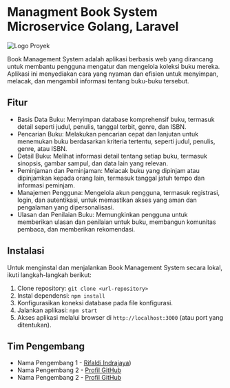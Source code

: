 # Managment Book System Microservice Golang, Laravel

![Logo Proyek](https://th.bing.com/th/id/R.096a49b3869156f413d53a68f6660e6f?rik=3IpravokmqO7qw&riu=http%3a%2f%2f2.bp.blogspot.com%2f-SxX9MXXc4YU%2fT6BsKJbk6JI%2fAAAAAAAAAMc%2fIiQWbkoQtL0%2fs1600%2fgoraster.png&ehk=%2bVBHtsN7JLnOjwU8lMWRpLPd5988nnTj%2f5On00WFX9U%3d&risl=&pid=ImgRaw&r=0)

Book Management System adalah aplikasi berbasis web yang dirancang untuk membantu pengguna mengatur dan mengelola koleksi buku mereka. Aplikasi ini menyediakan cara yang nyaman dan efisien untuk menyimpan, melacak, dan mengambil informasi tentang buku-buku tersebut.

## Fitur

- Basis Data Buku: Menyimpan database komprehensif buku, termasuk detail seperti judul, penulis, tanggal terbit, genre, dan ISBN.
- Pencarian Buku: Melakukan pencarian cepat dan lanjutan untuk menemukan buku berdasarkan kriteria tertentu, seperti judul, penulis, genre, atau ISBN.
- Detail Buku: Melihat informasi detail tentang setiap buku, termasuk sinopsis, gambar sampul, dan data lain yang relevan.
- Peminjaman dan Peminjaman: Melacak buku yang dipinjam atau dipinjamkan kepada orang lain, termasuk tanggal jatuh tempo dan informasi peminjam.
- Manajemen Pengguna: Mengelola akun pengguna, termasuk registrasi, login, dan autentikasi, untuk memastikan akses yang aman dan pengalaman yang dipersonalisasi.
- Ulasan dan Penilaian Buku: Memungkinkan pengguna untuk memberikan ulasan dan penilaian untuk buku, membangun komunitas pembaca, dan memberikan rekomendasi.


## Instalasi

Untuk menginstal dan menjalankan Book Management System secara lokal, ikuti langkah-langkah berikut:

1. Clone repository: `git clone <url-repository>`
2. Instal dependensi: `npm install`
3. Konfigurasikan koneksi database pada file konfigurasi.
4. Jalankan aplikasi: `npm start`
5. Akses aplikasi melalui browser di `http://localhost:3000` (atau port yang ditentukan).

## Tim Pengembang

- Nama Pengembang 1 - [Rifaldi Indrajaya](https://github.com/indrabpn12))
- Nama Pengembang 2 - [Profil GitHub](link-github-profile)
- Nama Pengembang 2 - [Profil GitHub](link-github-profile)
